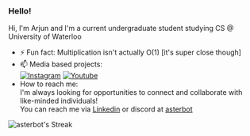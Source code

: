 ### Hello! 

<!--
**asterbot/asterbot** is a ✨ _special_ ✨ repository because its `README.md` (this file) appears on your GitHub profile.

Here are some ideas to get you started:

- 🔭 I’m currently working on ...
- 🌱 I’m currently learning ...
- 👯 I’m looking to collaborate on ...
- 🤔 I’m looking for help with ...
- 💬 Ask me about ...
- 📫 How to reach me: ...
- 😄 Pronouns: ...
- ⚡ Fun fact: ...

[![GitHub Streak](https://github-readme-streak-stats.herokuapp.com/?user=asterbot&show_icons=true&theme=dark)](https://git.io/streak-stats)
<br>![trophies](https://github-profile-trophy.vercel.app/?username=DhrumanGupta&theme=onestar&column=4&margin-w=10&margin-h=10)  
<br>![My GitHub stats](https://github-readme-stats.vercel.app/api?username=asterbot&show_icons=true&theme=dark)
<br>[![Top Langs](https://github-readme-stats.vercel.app/api/top-langs/?username=asterbot&show_icons=true&theme=dark)](https://github.com/asterbot/github-readme-stats)

- 💬 Reach me on discord
<br> ![asterbot#6439](https://dcbadge.vercel.app/api/shield/377810036669415425?compact=true)


-->
Hi, I'm Arjun and I'm a current undergraduate student studying CS @ University of Waterloo<br>
- ⚡ Fun fact: Multiplication isn't actually O(1) [it's super close though]
- 📫 Media based projects:
 <br><a href="https://www.instagram.com/asterb0t/"><img alt="Instagram" title="Instagram" src="https://img.shields.io/badge/-asterbot-blue?style=for-the-badge&logo=Instagram&logoColor=white"/></a>
<a href="https://www.youtube.com/qprogramming"><img alt="Youtube" title="Youtube" src="https://img.shields.io/badge/-Qprogramming-red?style=for-the-badge&logo=youtube&logoColor=white"/></a>
- How to reach me: <br>
  I'm always looking for opportunities to connect and collaborate with like-minded individuals! <br>
  You can reach me via [Linkedin](https://www.linkedin.com/in/arjun-sodhi/) or discord at [asterbot](https://discordapp.com/users/377810036669415425)

![asterbot's Streak](https://github-readme-streak-stats.herokuapp.com/?user=asterbot&theme=vue-dark&hide_border=true)
